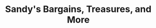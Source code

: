 ---
title: "Sandy's Bargains, Treasures, and More"
url: /new-london/sandys-bargains-treasures-and-more/
shop: charity
---